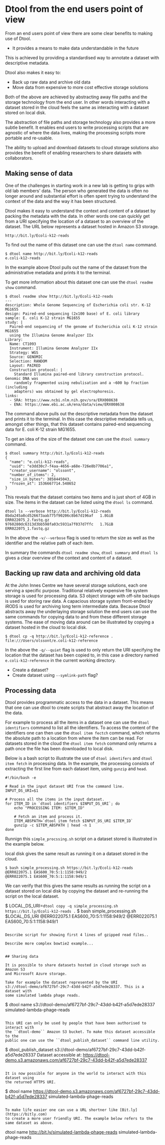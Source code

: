 # Dtool from the end users point of view

From an end users point of view there are some clear benefits to making use of
Dtool.

- It provides a means to make data understandable in the future

This is achieved by providing a standardised way to annotate a dataset with
descriptive metadata.

Dtool also makes it easy to:

- Back up raw data and archive old data
- Move data from expensive to more cost effective storage solutions

Both of the above are achieved by abstracting away file paths and the storage
technology from the end user. In other words interacting with a dataset stored
in the cloud feels the same as interacting with a dataset stored on local disk.

The abstraction of file paths and storage technology also provides a more
subtle benefit. It enables end users to write processing scripts that are
agnostic of where the data lives, making the processing scripts more portable
and re-usable.

The ability to upload and download datasets to cloud storage solutions also
provides the benefit of enabling researchers to share datasets with
collaborators.


## Making sense of data

One of the challenges in starting work in a new lab is getting to grips with
old lab members' data. The person who generated the data is often no longer
around and substantial effort is often spent trying to understand the context
of the data and the way it has been structured.

Dtool makes it easy to understand the context and content of a dataset by
packing the metadata with the data.  In other words one can quickly get from a
URI specifying the location of a dataset to an overview of the dataset.
The URL below represents a dataset hosted in Amazon S3 storage.

```
http://bit.ly/Ecoli-k12-reads
```

To find out the name of this dataset one can use the ``dtool name`` command.

```
$ dtool name http://bit.ly/Ecoli-k12-reads
e.coli-k12-reads
```

In the example above Dtool pulls out the name of the dataset from the
administrative metadata and prints it to the terminal.

To get more information about this dataset one can use the ``dtool readme
show`` command.

```
$ dtool readme show http://bit.ly/Ecoli-k12-reads
---
description: Whole Genome Sequencing of Escherichia coli str. K-12 MG1655
design: Paired-end sequencing (2x100 base) of E. coli library
sample: E. coli K-12 strain MG1655
study: |
  Paired-end sequencing of the genome of Escherichia coli K-12 strain MG1655
  using the Illumina Genome Analyzer IIx
Library:
  Name: CT1093
  Instrument: Illumina Genome Analyzer IIx
  Strategy: WGS
  Source: GENOMIC
  Selection: RANDOM
  Layout: PAIRED
  Construction protocol: |
    Standard Illumina paired-end library construction protocol. Genomic DNA was
    randomly fragmented using nebulisation and a ~600 bp fraction (including
    adapters) was obtained by gel electrophoresis.
links:
  - SRA: https://www.ncbi.nlm.nih.gov/sra/ERX008638
  - ENA: https://www.ebi.ac.uk/ena/data/view/ERX008638
```

The command above pulls out the descriptive metadata from the dataset and
prints it to the terminal. In this case the descriptive metadata tells us,
amongst other things, that this dataset contains paired-end sequencing data
for E. coli K-12 strain MG1655.

To get an idea of the size of the dataset one can use the ``dtool summary`` command.

```
$ dtool summary http://bit.ly/Ecoli-k12-reads
{
  "name": "e.coli-k12-reads",
  "uuid": "e3dd30c7-f4aa-4656-a68e-726e8b7706a1",
  "creator_username": "olssont",
  "number_of_items": 2,
  "size_in_bytes": 3858445043,
  "frozen_at": 1536667714.548652
}
```

This reveals that the dataset contains two items and is just short of 4GB in
size. The items in the dataset can be listed using the ``dtool ls`` command.

```
dtool ls --verbose http://bit.ly/Ecoli-k12-reads
8bda245a8cd526673aab775f90206c8b67d196af   1.8GiB  ERR022075_2.fastq.gz
9760280dc6313d3bb598fa03c5931a7f037d7ffc   1.7GiB  ERR022075_1.fastq.gz
```

In the above the ``-v/--verbose`` flag is used to return the size as well as
the identifier and the relative path of each item.

In summary the commands ``dtool readme show``, ``dtool summary`` and ``dtool
ls`` gives a clear overview of the context and content of a dataset.


## Backing up raw data and archiving old data

At the John Innes Centre we have several storage solutions, each one serving a
specific purpose.  Traditional relatively expensive file system storage is used
for processing data. S3 object storage with off-site backups is used for
storing raw data. A capacious storage system front-ended by iRODS is used for
archiving long term intermediate data. Because Dtool abstracts away the
underlaying storage solution the end users can use the same commands for
copying data to and from these different storage systems. The ease of moving
data around can be illustrated by copying a dataset hosted in the cloud to
local disk.

```
$ dtool cp -q http://bit.ly/Ecoli-k12-reference .
file:///Users/olssont/e.coli-k12-reference
```

In the above the ``-q/--quiet`` flag is used to only return the URI specifying
the location that the dataset has been copied to, in this case a directory
named ``e.coli-k12-reference`` in the current working directory.

- Create a dataset?
- Create dataset using ``--symlink-path`` flag?


## Processing data

Dtool provides programmatic access to the data in a dataset. This means that
one can use dtool to create scripts that abstract away the location of the
data.

For example to process all the items in a dataset one can use the ``dtool
identifiers`` command to list all the identifiers. To access the content of the
identifiers one can then use the ``dtool item fectch`` command, which returns
the absolute path to a location from where the item can be read. For datasets
stored in the cloud the ``dtool item fetch`` command only returns a path once
the file has been downloaded to local disk.

Below is a bash script to illustrate the use of ``dtool identifers`` and
``dtool item fetch`` in processing data. In the example, the processing
consists of extracting the first line from each dataset item, using ``gunzip``
and ``head``.

```
#!/bin/bash -e

# Read in the input dataset URI from the command line.
INPUT_DS_URI=$1

# Process all the items in the input dataset.
for ITEM_ID in `dtool identifiers $INPUT_DS_URI`; do
    echo "PROCESSING ITEM: $ITEM_ID"

    # Fetch an item and process it.
    ITEM_ABSPATH=`dtool item fetch $INPUT_DS_URI $ITEM_ID`
    gunzip -c $ITEM_ABSPATH | head -n 1
done
```

Runnign this ``simple_procssing.sh`` script on a dataset stored is illustrated in the example below.

 local disk
gives the same result as running it on a dataset stored in the cloud.

```
$ bash simple_processing.sh https://bit.ly/Ecoli-k12-reads
@ERR022075.1 EAS600_70:5:1:1158:949/2
@ERR022075.1 EAS600_70:5:1:1158:949/1
```

We can verify that this gives the same results as running the script on a
dataset stored on local disk by copying the dataset and re-running the script
on the local dataset.

$ LOCAL_DS_URI=`dtool copy -q simple_processing.sh https://bit.ly/Ecoli-k12-reads .`
$ bash simple_processing.sh $LOCAL_DS_URI
@ERR022075.1 EAS600_70:5:1:1158:949/2
@ERR022075.1 EAS600_70:5:1:1158:949/1
```

Describe script for showing first 4 lines of gzipped read files..

Describe more complex bowtie2 example...


## Sharing data

It is possible to share datasets hosted in cloud storage such as Amazon S3
and Microsoft Azure storage.

Take for example the dataset represented by the URI
s3://dtool-demo/af6727bf-29c7-43dd-b42f-a5d7ede28337. This is a dataset with
some simulated lambda phage reads.

```
$ dtool name s3://dtool-demo/af6727bf-29c7-43dd-b42f-a5d7ede28337
simulated-lambda-phage-reads
```

This URI can only be used by people that have been authorised to interact with
the ``dtool-demo`` Amazon S3 bucket. To make this dataset accessible to the
public one can use the ``dtool_publish_dataset`` command line utility.

```
$ dtool_publish_dataset s3://dtool-demo/af6727bf-29c7-43dd-b42f-a5d7ede28337
Dataset accessible at: https://dtool-demo.s3.amazonaws.com/af6727bf-29c7-43dd-b42f-a5d7ede28337
```

It is now possible for anyone in the world to interact with this dataset using
the returned HTTPS URI.

```
$ dtool name https://dtool-demo.s3.amazonaws.com/af6727bf-29c7-43dd-b42f-a5d7ede28337
simulated-lambda-phage-reads
```

To make life easier one can use a URL shortner like [Bit.ly](https://bitly.com)
to create a more user friendly URI. The example below refers to the same dataset as above. 

```
dtool name http://bit.ly/simulated-lambda-phage-reads
simulated-lambda-phage-reads
```
